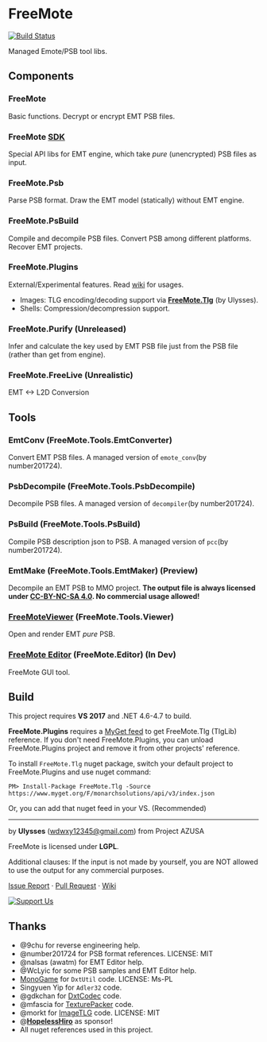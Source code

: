 # FreeMote
[![Build Status](https://ci.appveyor.com/api/projects/status/github/UlyssesWu/FreeMote?branch=master&svg=true)](https://ci.appveyor.com/project/UlyssesWu/freemote/build/artifacts)

Managed Emote/PSB tool libs.

## Components
### FreeMote
Basic functions. Decrypt or encrypt EMT PSB files.
### FreeMote [SDK](https://github.com/Project-AZUSA/FreeMote-SDK)
Special API libs for EMT engine, which take _pure_ (unencrypted) PSB files as input.
### FreeMote.Psb
Parse PSB format. Draw the EMT model (statically) without EMT engine.
### FreeMote.PsBuild
Compile and decompile PSB files. Convert PSB among different platforms. Recover EMT projects.
### FreeMote.Plugins
External/Experimental features. Read [wiki](https://github.com/UlyssesWu/FreeMote/wiki) for usages.

* Images: TLG encoding/decoding support via [**FreeMote.Tlg**](https://github.com/Project-AZUSA/TlgLib) (by Ulysses).
* Shells: Compression/decompression support.

### FreeMote.Purify (Unreleased)
Infer and calculate the key used by EMT PSB file just from the PSB file (rather than get from engine).
### FreeMote.FreeLive (Unrealistic)
EMT <-> L2D Conversion

## Tools
### EmtConv (FreeMote.Tools.EmtConverter)
Convert EMT PSB files. A managed version of `emote_conv`(by number201724).
### PsbDecompile (FreeMote.Tools.PsbDecompile)
Decompile PSB files. A managed version of `decompiler`(by number201724).
### PsBuild (FreeMote.Tools.PsBuild)
Compile PSB description json to PSB. A managed version of `pcc`(by number201724).
### EmtMake (FreeMote.Tools.EmtMaker) (Preview)
Decompile an EMT PSB to MMO project. **The output file is always licensed under [CC-BY-NC-SA 4.0](https://creativecommons.org/licenses/by-nc-sa/4.0/). No commercial usage allowed!**
### [FreeMoteViewer](https://github.com/Project-AZUSA/FreeMote.NET#freemoteviewer) (FreeMote.Tools.Viewer)
Open and render EMT _pure_ PSB.
### [FreeMote Editor](https://github.com/UlyssesWu/FreeMote.Editor) (FreeMote.Editor) (In Dev)
FreeMote GUI tool.

## Build
This project requires **VS 2017** and .NET 4.6-4.7 to build.

**FreeMote.Plugins** requires a [MyGet feed](https://www.myget.org/feed/monarchsolutions/package/nuget/FreeMote.Tlg) to get FreeMote.Tlg (TlgLib) reference. If you don't need FreeMote.Plugins, you can unload FreeMote.Plugins project and remove it from other projects' reference.

To install `FreeMote.Tlg` nuget package, switch your default project to FreeMote.Plugins and use nuget command:

`PM> Install-Package FreeMote.Tlg -Source https://www.myget.org/F/monarchsolutions/api/v3/index.json`

Or, you can add that nuget feed in your VS. (Recommended) 

---
by **Ulysses** (wdwxy12345@gmail.com) from Project AZUSA

FreeMote is licensed under **LGPL**.

Additional clauses: If the input is not made by yourself, you are NOT allowed to use the output for any commercial purposes.

[Issue Report](https://github.com/UlyssesWu/FreeMote/issues) · [Pull Request](https://github.com/UlyssesWu/FreeMote/pulls) · [Wiki](https://github.com/UlyssesWu/FreeMote/wiki)

[![Support Us](https://az743702.vo.msecnd.net/cdn/kofi2.png?v=0 "Buy Me a Coffee at ko-fi.com")](https://ko-fi.com/Ulysses)

## Thanks

* @9chu for reverse engineering help.
* @number201724 for PSB format references. LICENSE: MIT
* @nalsas (awatm) for EMT Editor help.
* @WcLyic for some PSB samples and EMT Editor help.
* [MonoGame](https://github.com/MonoGame/MonoGame) for `DxtUtil` code. LICENSE: Ms-PL
* Singyuen Yip for `Adler32` code.
* @gdkchan for [DxtCodec](https://github.com/gdkchan/CEGTool/blob/master/CEGTool/DXTCodec.cs) code.
* @mfascia for [TexturePacker](https://github.com/mfascia/TexturePacker) code.
* @morkt for [ImageTLG](https://github.com/morkt/GARbro/blob/master/ArcFormats/KiriKiri/ImageTLG.cs) code. LICENSE: MIT
* @[**HopelessHiro**](https://forums.fuwanovel.net/profile/25739-hoplesshiro/) as sponsor!
* All nuget references used in this project.

